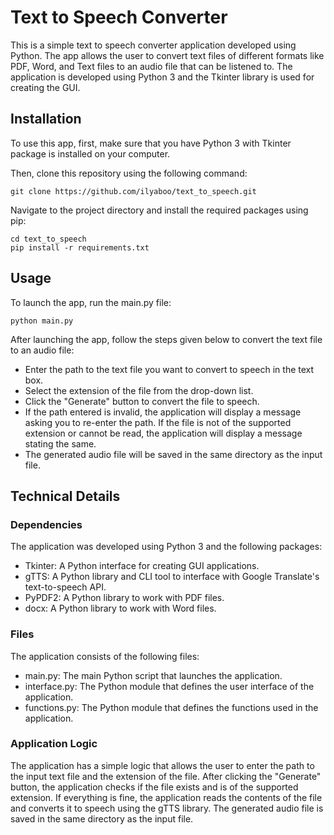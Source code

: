 # Text to Speech Converter

This is a simple text to speech converter application developed using Python. The app allows the user to convert text files of different formats like PDF, Word, and Text files to an audio file that can be listened to. The application is developed using Python 3 and the Tkinter library is used for creating the GUI.

## Installation

To use this app, first, make sure that you have Python 3 with Tkinter package is installed on your computer.

Then, clone this repository using the following command:

```
git clone https://github.com/ilyaboo/text_to_speech.git
```
Navigate to the project directory and install the required packages using pip:

```
cd text_to_speech
pip install -r requirements.txt
```

## Usage

To launch the app, run the main.py file:

```
python main.py
```
After launching the app, follow the steps given below to convert the text file to an audio file:

- Enter the path to the text file you want to convert to speech in the text box.
- Select the extension of the file from the drop-down list.
- Click the "Generate" button to convert the file to speech.
- If the path entered is invalid, the application will display a message asking you to re-enter the path. If the file is not of the supported extension or cannot be read, the application will display a message stating the same.
- The generated audio file will be saved in the same directory as the input file.
## Technical Details

### Dependencies
The application was developed using Python 3 and the following packages:

- Tkinter: A Python interface for creating GUI applications.
- gTTS: A Python library and CLI tool to interface with Google Translate's text-to-speech API.
- PyPDF2: A Python library to work with PDF files.
- docx: A Python library to work with Word files.
### Files
The application consists of the following files:

- main.py: The main Python script that launches the application.
- interface.py: The Python module that defines the user interface of the application.
- functions.py: The Python module that defines the functions used in the application.
### Application Logic
The application has a simple logic that allows the user to enter the path to the input text file and the extension of the file. After clicking the "Generate" button, the application checks if the file exists and is of the supported extension. If everything is fine, the application reads the contents of the file and converts it to speech using the gTTS library. The generated audio file is saved in the same directory as the input file.
